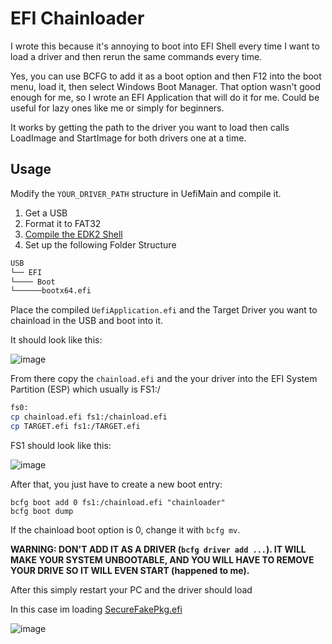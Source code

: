 # EFI Chainloader

I wrote this because it's annoying to boot into EFI Shell every time I want to load a driver and then rerun the same commands every time.

Yes, you can use BCFG to add it as a boot option and then F12 into the boot menu, load it, then select Windows Boot Manager. That option wasn't good enough for me, so I wrote an EFI Application that will do it for me. Could be useful for lazy ones like me or simply for beginners.

It works by getting the path to the driver you want to load then calls LoadImage and StartImage for both drivers one at a time.

## Usage

Modify the `YOUR_DRIVER_PATH` structure in UefiMain and compile it.

1. Get a USB
2. Format it to FAT32
3. [Compile the EDK2 Shell](https://github.com/tianocore/edk2/releases)
4. Set up the following Folder Structure

```bash
USB  
└── EFI  
└──── Boot  
└──────bootx64.efi  
```

Place the compiled `UefiApplication.efi` and the Target Driver you want to chainload in the USB and boot into it.

It should look like this:

![image](https://github.com/v3xat/chainloader/assets/168819146/da26e568-93ff-451f-b12b-6e18a8156b37)


From there copy the `chainload.efi` and the your driver into the EFI System Partition (ESP) which usually is FS1:/

```bash
fs0:
cp chainload.efi fs1:/chainload.efi
cp TARGET.efi fs1:/TARGET.efi
```

FS1 should look like this:

![image](https://github.com/v3xat/chainloader/assets/168819146/c10d25ef-7db4-48b8-a816-296ef098abb7)


After that, you just have to create a new boot entry:

```
bcfg boot add 0 fs1:/chainload.efi "chainloader"
bcfg boot dump
```

If the chainload boot option is 0, change it with `bcfg mv`.

**WARNING: DON'T ADD IT AS A DRIVER (`bcfg driver add ...`). IT WILL MAKE YOUR SYSTEM UNBOOTABLE, AND YOU WILL HAVE TO REMOVE YOUR DRIVE SO IT WILL EVEN START (happened to me).**

After this simply restart your PC and the driver should load

In this case im loading [SecureFakePkg.efi](https://www.unknowncheats.me/forum/anti-cheat-bypass/471614-securefakepkg-trick-windows-thinking-secure-boot.html)

![image](https://github.com/v3xat/chainloader/assets/168819146/65f76c11-1e7b-4a4b-a39b-5936f7745c61)
